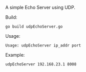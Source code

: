 A simple Echo Server using UDP.

Build:

	go build udpEchoServer.go

Usage:

	Usage: udpEchoServer ip_addr port 

Example:

	udpEchoServer 192.168.23.1 8008  

	
	

	